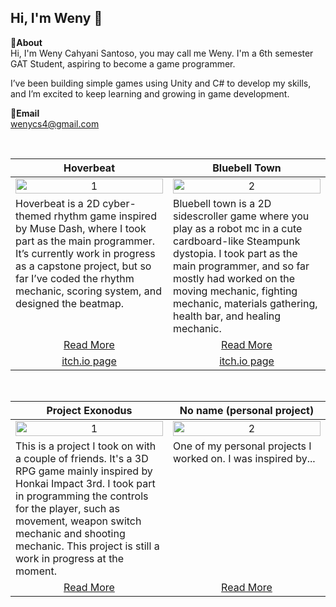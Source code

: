 Hi, I'm Weny 👋
---
**📌About** <br>
Hi, I'm Weny Cahyani Santoso, you may call me Weny. I'm a 6th semester GAT Student, aspiring to become a game programmer.

I’ve been building simple games using Unity and C# to develop my skills, and I’m excited to keep learning and growing in game development.

**📩Email** <br>
wenycs4@gmail.com

<br>

<table width="100%">
  <thead>
    <tr>
      <th width="50%" align="center"><a>Hoverbeat</a></th> <!--tittle-->
      <th width="50%" align="center"><a>Bluebell Town</a></th> <!--tittle-->
    </tr>
  </thead>
  <tbody>
    <tr>
      <td align="center">
        <img src="https://encrypted-tbn0.gstatic.com/images?q=tbn:ANd9GcQeJQeJyzgAzTEVqXiGe90RGBFhfp_4RcJJMQ&s" alt="1" style="width:100%;height:auto;">
      </td>
      <td align="center">
        <img src="https://encrypted-tbn0.gstatic.com/images?q=tbn:ANd9GcQeJQeJyzgAzTEVqXiGe90RGBFhfp_4RcJJMQ&s" alt="2" style="width:100%;height:auto;">
      </td>
    </tr>
    <tr>
      <td valign="text-top">Hoverbeat is a 2D cyber-themed rhythm game inspired by Muse Dash, where I took part as the main programmer. It’s currently work in progress as a capstone project, but so far I’ve coded the rhythm mechanic, scoring system, and designed the beatmap.</td> <!--desc-->
      <td valign="text-top">Bluebell town is a 2D sidescroller game where you play as a robot mc in a cute cardboard-like Steampunk dystopia. I took part as the main programmer, and so far mostly had worked on the moving mechanic, fighting mechanic, materials gathering,  health bar, and healing mechanic.</td> <!--desc-->
    </tr>
    <tr>
      <td align="center"><a href="https://github.com/wenycs/Hoverbeat">Read More</a></td> <!--link1-->
      <td align="center"><a href="https://u2studio.itch.io/hopeless">Read More</a></td> <!--link2-->
    </tr>
    <tr>
      <td align="center"><a href="https://arshad-zulfa.itch.io/hoverbeat">itch.io page</a></td>
      <td align="center"><a href="">itch.io page</a></td>
    </tr>
  </tbody>
</table>


<br>


<table width="100%">
  <thead>
    <tr>
      <th width="50%" align="center"><a>Project Exonodus</a></th> <!--tittle 3-->
      <th width="50%" align="center"><a>No name (personal project)</a></th> <!--tittle 4-->
    </tr>
  </thead>
  <tbody>
    <tr>
      <td align="center">
        <img src="https://encrypted-tbn0.gstatic.com/images?q=tbn:ANd9GcQeJQeJyzgAzTEVqXiGe90RGBFhfp_4RcJJMQ&s" alt="1" style="width:100%;height:auto;">
      </td>
      <td align="center">
        <img src="https://encrypted-tbn0.gstatic.com/images?q=tbn:ANd9GcQeJQeJyzgAzTEVqXiGe90RGBFhfp_4RcJJMQ&s" alt="2" style="width:100%;height:auto;">
      </td>
    </tr>
    <tr>
      <td valign="text-top">This is a project I took on with a couple of friends. It's a 3D RPG game mainly inspired by Honkai Impact 3rd. I took part in programming the controls for the player, such as movement, weapon switch mechanic and shooting mechanic. This project is still a work in progress at the moment.</td> <!--desc-->
      <td valign="text-top">One of my personal projects I worked on. I was inspired by...</td> <!--desc-->
    </tr>
    <tr>
      <td align="center"><a href="https://github.com/Newihk/Project-Exonodus-Github">Read More</a></td> <!--link 3-->
      <td align="center"><a href="https://www.shevia.id/Product/SheviaAR">Read More</a></td> <!--link 4-->
    </tr>
  </tbody>
</table>

